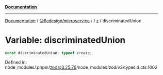 [**Documentation**](../../../../../README.md)

***

[Documentation](../../../../../README.md) / [@6edesign/microservice](../../../README.md) / [](../../../README.md) / [z](../README.md) / discriminatedUnion

# Variable: discriminatedUnion

```ts
const discriminatedUnion: typeof create;
```

Defined in: node\_modules/.pnpm/zod@3.25.76/node\_modules/zod/v3/types.d.cts:1003
